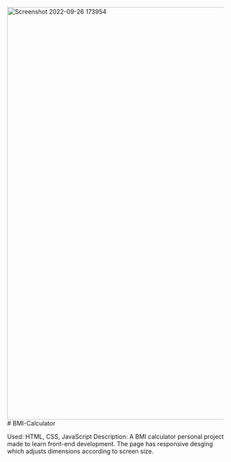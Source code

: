 <img width="960" alt="Screenshot 2022-09-26 173954" src="https://user-images.githubusercontent.com/90150478/192370482-8cd72aca-59de-432a-bbc5-dc78717b4cee.png">
# BMI-Calculator

Used: HTML, CSS, JavaScript
Description: A BMI calculator personal project made to learn front-end development. The page has responsive desging which adjusts dimensions according to screen size.

